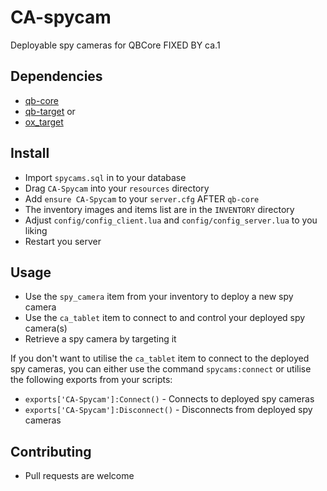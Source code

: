 # CA-spycam
 Deployable spy cameras for QBCore FIXED BY ca.1


## Dependencies
* [qb-core](https://github.com/qbcore-framework/qb-core)
* [qb-target](https://github.com/qbcore-framework/qb-target)
or
* [ox_target](https://github.com/overextended/ox_target)

## Install
* Import `spycams.sql` in to your database
* Drag `CA-Spycam` into your `resources` directory
* Add `ensure CA-Spycam` to your  `server.cfg` AFTER `qb-core`
* The inventory images and items list are in the `INVENTORY` directory
* Adjust `config/config_client.lua` and `config/config_server.lua` to you liking
* Restart you server

## Usage
* Use the `spy_camera` item from your inventory to deploy a new spy camera
* Use the `ca_tablet` item to connect to and control your deployed spy camera(s)
* Retrieve a spy camera by targeting it

If you don't want to utilise the `ca_tablet` item to connect to the deployed spy cameras, you can either use the command `spycams:connect` or utilise the following exports from your scripts:

* `exports['CA-Spycam']:Connect()` - Connects to deployed spy cameras
* `exports['CA-Spycam']:Disconnect()` - Disconnects from deployed spy cameras


## Contributing
* Pull requests are welcome
